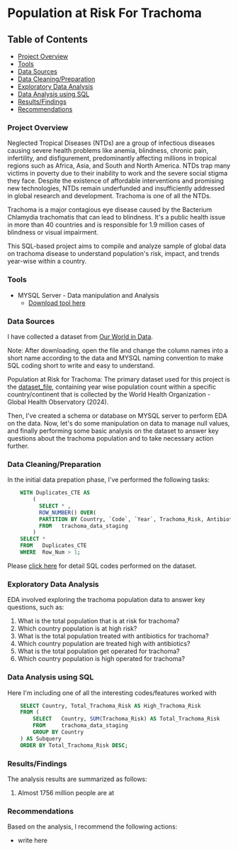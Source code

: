 # Population at Risk For Trachoma

## Table of Contents
- [Project Overview](#project-overview)
- [Tools](#tools)
- [Data Sources](#data-sources)
- [Data Cleaning/Preparation](#data-cleaningpreparation)
- [Exploratory Data Analysis](#exploratory-data-analysis)
- [Data Analysis using SQL](#data-analysis-using-sql)
- [Results/Findings](#resultsfindings)
- [Recommendations](#recommendations)

### Project Overview

Neglected Tropical Diseases (NTDs) are a group of infectious diseases causing severe health problems like anemia, blindness, chronic pain, infertility, and disfigurement, predominantly affecting millions in tropical regions such as Africa, Asia, and South and North America. NTDs trap many victims in poverty due to their inability to work and the severe social stigma they face. Despite the existence of affordable interventions and promising new technologies, NTDs remain underfunded and insufficiently addressed in global research and development. Trachoma is one of all the NTDs.

Trachoma is a major contagious eye disease caused by the Bacterium Chlamydia trachomatis that can lead to blindness. It's a public health issue in more than 40 countries and is responsible for 1.9 million cases of blindness or visual impairment.

This SQL-based project aims to compile and analyze sample of global data on trachoma disease to understand population's risk, impact, and trends year-wise within a country.

### Tools

- MYSQL Server - Data manipulation and Analysis
  - [Download tool here](https://dev.mysql.com/downloads/installer/)
  
### Data Sources

I have collected a dataset from [Our World in Data](https://ourworldindata.org/grapher/number-treated-for-trachoma). 

Note: After downloading, open the file and change the column names into a short name according to the data and MYSQL naming convention to make SQL coding short to write and easy to understand. 

Population at Risk for Trachoma: The primary dataset used for this project is the [dataset_file](https://github.com/rajarapuraj/SQL_Project/blob/main/population-at-risk-of-trachoma-vs-receiving-treatment.csv), containing year wise population count within a specific country/continent that is collected by the World Health Organization - Global Health Observatory (2024). 

Then, I've created a schema or database on MYSQL server to perform EDA on the data. Now, let's do some manipulation on data to manage null values, and finally performing some basic analysis on the dataset to answer key questions about the trachoma population and to take necessary action further.

### Data Cleaning/Preparation

In the initial data prepation phase, I've performed the following tasks:

```sql
	WITH Duplicates_CTE AS
		(
		  SELECT * ,
		  ROW_NUMBER() OVER(
		  PARTITION BY Country, `Code`, `Year`, Trachoma_Risk, Antibiotics_Treatment, Operated) AS Row_Num
		  FROM   trachoma_data_staging
		)
	SELECT *
	FROM   Duplicates_CTE
	WHERE  Row_Num > 1;
```

Please [click here](https://github.com/rajarapuraj/SQL_Project/blob/main/Trachoma_SQL_Project.sql) for detail SQL codes performed on the dataset.

### Exploratory Data Analysis

EDA involved exploring the trachoma population data to answer key questions, such as:

1. What is the total population that is at risk for trachoma?
2. Which country population is at high risk?
3. What is the total population treated with antibiotics for trachoma?
4. Which country population are treated high with antibiotics?
5. What is the total population get operated for trachoma?
6. Which country population is high operated for trachoma?

### Data Analysis using SQL

Here I'm including one of all the interesting codes/features worked with

```sql
	SELECT Country, Total_Trachoma_Risk AS High_Trachoma_Risk
	FROM (
	    SELECT   Country, SUM(Trachoma_Risk) AS Total_Trachoma_Risk
	    FROM     trachoma_data_staging
	    GROUP BY Country
	) AS Subquery
	ORDER BY Total_Trachoma_Risk DESC;
```

### Results/Findings

The analysis results are summarized as follows:

1. Almost 1756 million people are at 

### Recommendations

Based on the analysis, I recommend the following actions:
- write here





  
  
   
